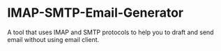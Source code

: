 # IMAP-SMTP-Email-Generator
A tool that uses IMAP and SMTP protocols to help you to draft and send email without using email client.
